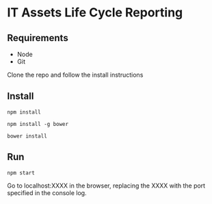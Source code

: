 # IT Assets Life Cycle Reporting

## Requirements

* Node
* Git

Clone the repo and follow the install instructions

## Install

```npm install```

```npm install -g bower```

```bower install```

## Run

```npm start```

Go to localhost:XXXX in the browser, replacing the XXXX with the port specified in the console log.
